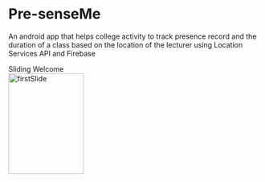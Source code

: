 # Pre-senseMe
An android app that helps college activity to track presence record and the duration of a class based on the location of the lecturer using Location Services API and Firebase

Sliding Welcome
<br>
<img src="https://github.com/aladhims/Pre-senseMe/blob/master/screenshots/firstslidewelcome.png" width="150" height="200" alt="firstSlide">
